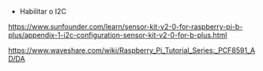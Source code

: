 

- Habilitar o I2C


https://www.sunfounder.com/learn/sensor-kit-v2-0-for-raspberry-pi-b-plus/appendix-1-i2c-configuration-sensor-kit-v2-0-for-b-plus.html

https://www.waveshare.com/wiki/Raspberry_Pi_Tutorial_Series:_PCF8591_AD/DA
